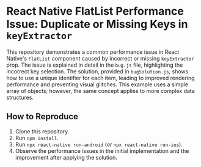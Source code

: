 # React Native FlatList Performance Issue: Duplicate or Missing Keys in `keyExtractor`

This repository demonstrates a common performance issue in React Native's `FlatList` component caused by incorrect or missing `keyExtractor` prop.  The issue is explained in detail in the `bug.js` file, highlighting the incorrect key selection.  The solution, provided in `bugSolution.js`, shows how to use a unique identifier for each item, leading to improved rendering performance and preventing visual glitches.  This example uses a simple array of objects; however, the same concept applies to more complex data structures.

## How to Reproduce

1. Clone this repository.
2. Run `npm install`.
3. Run `npx react-native run-android` (or `npx react-native run-ios`).
4. Observe the performance issues in the initial implementation and the improvement after applying the solution.